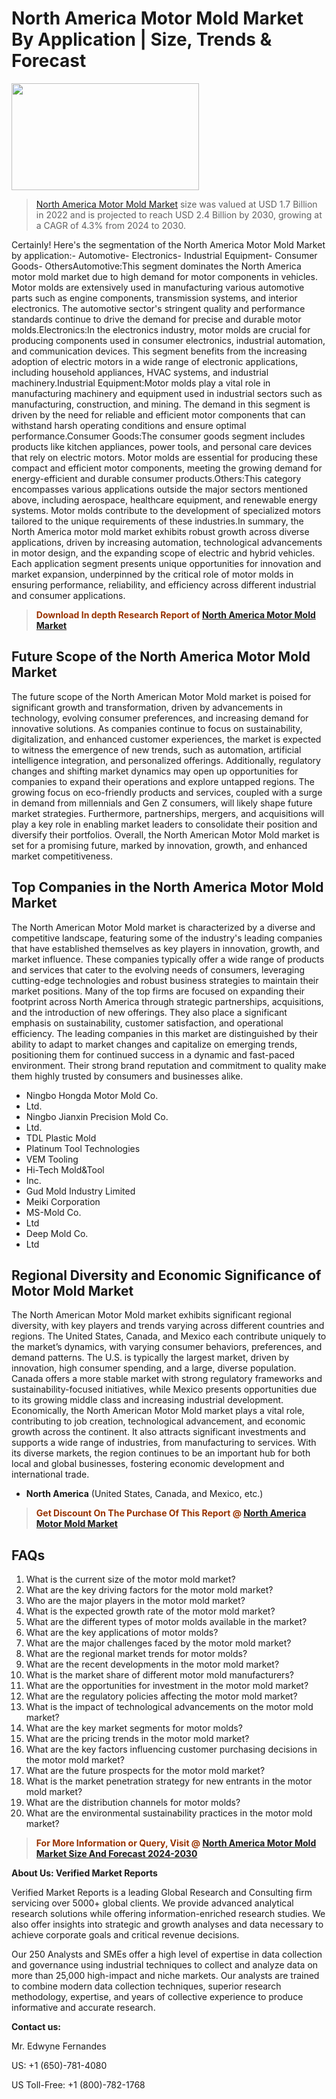 <p><h1>North America Motor Mold Market By Application | Size, Trends & Forecast</h1><p><img class="aligncenter size-medium wp-image-105565" src="https://ffe5etoiles.com/wp-content/uploads/2025/01/MST7-300x171.png" alt="" width="300" height="171" /></p><blockquote><p><a href="https://www.verifiedmarketreports.com/download-sample/?rid=411192&utm_source=Github-NA&utm_medium=361" target="_blank">North America Motor Mold Market</a> size was valued at USD 1.7 Billion in 2022 and is projected to reach USD 2.4 Billion by 2030, growing at a CAGR of 4.3% from 2024 to 2030.</p></blockquote>Certainly! Here's the segmentation of the North America Motor Mold Market by application:- Automotive- Electronics- Industrial Equipment- Consumer Goods- OthersAutomotive:This segment dominates the North America motor mold market due to high demand for motor components in vehicles. Motor molds are extensively used in manufacturing various automotive parts such as engine components, transmission systems, and interior electronics. The automotive sector's stringent quality and performance standards continue to drive the demand for precise and durable motor molds.Electronics:In the electronics industry, motor molds are crucial for producing components used in consumer electronics, industrial automation, and communication devices. This segment benefits from the increasing adoption of electric motors in a wide range of electronic applications, including household appliances, HVAC systems, and industrial machinery.Industrial Equipment:Motor molds play a vital role in manufacturing machinery and equipment used in industrial sectors such as manufacturing, construction, and mining. The demand in this segment is driven by the need for reliable and efficient motor components that can withstand harsh operating conditions and ensure optimal performance.Consumer Goods:The consumer goods segment includes products like kitchen appliances, power tools, and personal care devices that rely on electric motors. Motor molds are essential for producing these compact and efficient motor components, meeting the growing demand for energy-efficient and durable consumer products.Others:This category encompasses various applications outside the major sectors mentioned above, including aerospace, healthcare equipment, and renewable energy systems. Motor molds contribute to the development of specialized motors tailored to the unique requirements of these industries.In summary, the North America motor mold market exhibits robust growth across diverse applications, driven by increasing automation, technological advancements in motor design, and the expanding scope of electric and hybrid vehicles. Each application segment presents unique opportunities for innovation and market expansion, underpinned by the critical role of motor molds in ensuring performance, reliability, and efficiency across different industrial and consumer applications.</p><blockquote><p><span style="color: #993300;"><strong>Download In depth Research Report of <a href="https://www.verifiedmarketreports.com/download-sample/?rid=411192&utm_source=Github-NA&utm_medium=361">North America Motor Mold Market</a></strong></span></p></blockquote><h2>Future Scope of the North America Motor Mold Market</h2><p>The future scope of the North American Motor Mold market is poised for significant growth and transformation, driven by advancements in technology, evolving consumer preferences, and increasing demand for innovative solutions. As companies continue to focus on sustainability, digitalization, and enhanced customer experiences, the market is expected to witness the emergence of new trends, such as automation, artificial intelligence integration, and personalized offerings. Additionally, regulatory changes and shifting market dynamics may open up opportunities for companies to expand their operations and explore untapped regions. The growing focus on eco-friendly products and services, coupled with a surge in demand from millennials and Gen Z consumers, will likely shape future market strategies. Furthermore, partnerships, mergers, and acquisitions will play a key role in enabling market leaders to consolidate their position and diversify their portfolios. Overall, the North American Motor Mold market is set for a promising future, marked by innovation, growth, and enhanced market competitiveness.</p><h2>Top Companies in the North America Motor Mold Market</h2><p>The North American Motor Mold market is characterized by a diverse and competitive landscape, featuring some of the industry's leading companies that have established themselves as key players in innovation, growth, and market influence. These companies typically offer a wide range of products and services that cater to the evolving needs of consumers, leveraging cutting-edge technologies and robust business strategies to maintain their market positions. Many of the top firms are focused on expanding their footprint across North America through strategic partnerships, acquisitions, and the introduction of new offerings. They also place a significant emphasis on sustainability, customer satisfaction, and operational efficiency. The leading companies in this market are distinguished by their ability to adapt to market changes and capitalize on emerging trends, positioning them for continued success in a dynamic and fast-paced environment. Their strong brand reputation and commitment to quality make them highly trusted by consumers and businesses alike.</p><p><ul><li>Ningbo Hongda Motor Mold Co. </li><li> Ltd. </li><li> Ningbo Jianxin Precision Mold Co. </li><li> Ltd. </li><li> TDL Plastic Mold </li><li> Platinum Tool Technologies </li><li> VEM Tooling </li><li> Hi-Tech Mold&Tool </li><li> Inc. </li><li> Gud Mold Industry Limited </li><li> Meiki Corporation </li><li> MS-Mold Co. </li><li> Ltd </li><li> Deep Mold Co. </li><li> Ltd</li></ul></p><h2>Regional Diversity and Economic Significance of Motor Mold Market</h2><p>The North American Motor Mold market exhibits significant regional diversity, with key players and trends varying across different countries and regions. The United States, Canada, and Mexico each contribute uniquely to the market’s dynamics, with varying consumer behaviors, preferences, and demand patterns. The U.S. is typically the largest market, driven by innovation, high consumer spending, and a large, diverse population. Canada offers a more stable market with strong regulatory frameworks and sustainability-focused initiatives, while Mexico presents opportunities due to its growing middle class and increasing industrial development. Economically, the North American Motor Mold market plays a vital role, contributing to job creation, technological advancement, and economic growth across the continent. It also attracts significant investments and supports a wide range of industries, from manufacturing to services. With its diverse markets, the region continues to be an important hub for both local and global businesses, fostering economic development and international trade.</p><ul> <li><strong>North America</strong> (United States, Canada, and Mexico, etc.)</li></ul><blockquote><p><span style="color: #993300;"><strong>Get Discount On The Purchase Of This Report @ <a href="https://www.verifiedmarketreports.com/ask-for-discount/?rid=411192&utm_source=Github-NA&utm_medium=361">North America Motor Mold Market</a></strong></span></p></blockquote><h2>FAQs</h2><p><ol> <li>What is the current size of the motor mold market?</div><div></li> <li>What are the key driving factors for the motor mold market?</div><div></li> <li>Who are the major players in the motor mold market?</div><div></li> <li>What is the expected growth rate of the motor mold market?</div><div></li> <li>What are the different types of motor molds available in the market?</div><div></li> <li>What are the key applications of motor molds?</div><div></li> <li>What are the major challenges faced by the motor mold market?</div><div></li> <li>What are the regional market trends for motor molds?</div><div></li> <li>What are the recent developments in the motor mold market?</div><div></li> <li>What is the market share of different motor mold manufacturers?</div><div></li> <li>What are the opportunities for investment in the motor mold market?</div><div></li> <li>What are the regulatory policies affecting the motor mold market?</div><div></li> <li>What is the impact of technological advancements on the motor mold market?</div><div></li> <li>What are the key market segments for motor molds?</div><div></li> <li>What are the pricing trends in the motor mold market?</div><div></li> <li>What are the key factors influencing customer purchasing decisions in the motor mold market?</div><div></li> <li>What are the future prospects for the motor mold market?</div><div></li> <li>What is the market penetration strategy for new entrants in the motor mold market?</div><div></li> <li>What are the distribution channels for motor molds?</div><div></li> <li>What are the environmental sustainability practices in the motor mold market?</div><div></li></ol></p><blockquote><p><span style="color: #993300;"><strong>For More Information or Query, Visit @ <a href="https://www.verifiedmarketreports.com/product/motor-mold-market/">North America Motor Mold Market Size And Forecast 2024-2030</a></strong></span></p></blockquote><p><strong>About Us: Verified Market Reports</strong></p><p>Verified Market Reports is a leading Global Research and Consulting firm servicing over 5000+ global clients. We provide advanced analytical research solutions while offering information-enriched research studies. We also offer insights into strategic and growth analyses and data necessary to achieve corporate goals and critical revenue decisions.</p><p>Our 250 Analysts and SMEs offer a high level of expertise in data collection and governance using industrial techniques to collect and analyze data on more than 25,000 high-impact and niche markets. Our analysts are trained to combine modern data collection techniques, superior research methodology, expertise, and years of collective experience to produce informative and accurate research.</p><p><strong>Contact us:</strong></p><p>Mr. Edwyne Fernandes</p><p>US: +1 (650)-781-4080</p><p>US Toll-Free: +1 (800)-782-1768</p>
